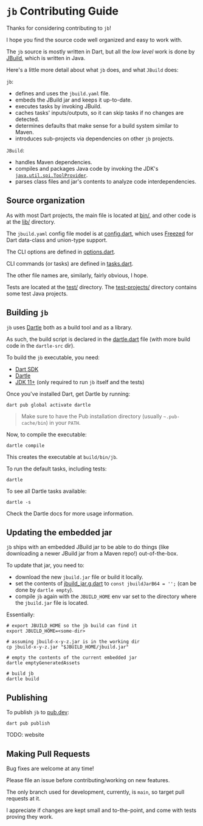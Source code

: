 # `jb` Contributing Guide

Thanks for considering contributing to `jb`!

I hope you find the source code well organized and easy to work with.

The `jb` source is mostly written in Dart, but all the _low level_ work is done by [JBuild](https://github.com/renatoathaydes/jbuild/),
which is written in Java.

Here's a little more detail about what `jb` does, and what `JBuild` does:

`jb`:

* defines and uses the `jbuild.yaml` file.
* embeds the JBuild jar and keeps it up-to-date.
* executes tasks by invoking JBuild.
* caches tasks' inputs/outputs, so it can skip tasks if no changes are detected.
* determines defaults that make sense for a build system similar to Maven.
* introduces sub-projects via dependencies on other `jb` projects.

`JBuild`:

* handles Maven dependencies.
* compiles and packages Java code by invoking the JDK's [`java.util.spi.ToolProvider`](https://docs.oracle.com/en/java/javase/19/docs/api/java.base/java/util/spi/ToolProvider.html).
* parses class files and jar's contents to analyze code interdependencies.

## Source organization

As with most Dart projects, the main file is located at [bin/](bin/jbuild_cli.dart), and other code is at the [lib/](lib/)
directory.

The `jbuild.yaml` config file model is at [config.dart](lib/src/config.dart), which uses [Freezed](https://pub.dev/packages/freezed)
for Dart data-class and union-type support.

The CLI options are defined in [options.dart](lib/src/options.dart).

CLI commands (or tasks) are defined in [tasks.dart](lib/src/tasks.dart).

The other file names are, similarly, fairly obvious, I hope.

Tests are located at the [test/](test) directory. The [test-projects/](test/test-projects) directory contains some
test Java projects.

## Building `jb`

`jb` uses [Dartle](https://github.com/renatoathaydes/dartle) both as a build tool and as a library.

As such, the build script is declared in the [dartle.dart](dartle.dart) file (with more build code in the `dartle-src` dir).

To build the `jb` executable, you need:

* [Dart SDK](https://dart.dev/get-dart)
* [Dartle](https://github.com/renatoathaydes/dartle)
* [JDK 11+](https://openjdk.org/) (only required to run `jb` itself and the tests)

Once you've installed Dart, get Dartle by running:

```shell
dart pub global activate dartle
```

> Make sure to have the Pub installation directory (usually `~.pub-cache/bin`) in your `PATH`.

Now, to compile the executable:

```shell
dartle compile
```

This creates the executable at `build/bin/jb`.

To run the default tasks, including tests:

```shell
dartle
```

To see all Dartle tasks available:

```shell
dartle -s
```

Check the Dartle docs for more usage information.

## Updating the embedded jar

`jb` ships with an embedded JBuild jar to be able to do things (like downloading a newer JBuild jar from a Maven repo!)
out-of-the-box.

To update that jar, you need to:

* download the new `jbuild.jar` file or build it locally. 
* set the contents of [jbuild_jar.g.dart](lib/src/jbuild_jar.g.dart) to `const jbuildJarB64 = '';` (can be done by `dartle empty`).
* compile `jb` again with the `JBUILD_HOME` env var set to the directory where the `jbuild.jar` file is located.

Essentially:

```shell
# export JBUILD_HOME so the jb build can find it
export JBUILD_HOME=<some-dir>

# assuming jbuild-x-y-z.jar is in the working dir
cp jbuild-x-y-z.jar "$JBUILD_HOME/jbuild.jar"

# empty the contents of the current embedded jar
dartle emptyGeneratedAssets

# build jb
dartle build
```

## Publishing

To publish `jb` to [pub.dev](https://pub.dev/):

```shell
dart pub publish
```

TODO: website

## Making Pull Requests

Bug fixes are welcome at any time!

Please file an issue before contributing/working on new features.

The only branch used for development, currently, is `main`, so target pull requests at it.

I appreciate if changes are kept small and to-the-point, and come with tests proving they work.
